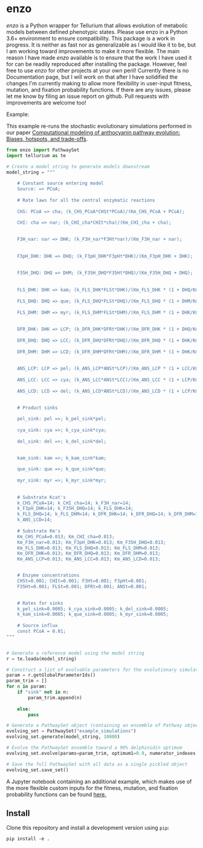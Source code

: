 # enzo
*enzo* is a Python wrapper for Tellurium that allows evolution of metabolic models between defined phenotypic states.
Please use enzo in a Python 3.6+ environment to ensure compatibility. This package is 
a work in progress. It is neither as fast nor as generalizable as I would like it to be, but I am working toward 
improvements to make it more flexible. The main reason I have made *enzo* available is to ensure that the work I 
have used it for can be readily reproduced after installing the package. However, feel free to use *enzo* for 
other projects at your own peril! Currently there is no Documentation page, but I will work on that 
after I have solidified the changes I'm currently making to allow more flexibility in user-input fitness, mutation, and
fixation probability functions. If there are any issues, please let me know by filing an issue report on github. 
Pull requests with improvements are welcome too! 

Example:

This example re-runs the stochastic evolutionary simulations performed in our paper [Computational modeling of anthocyanin pathway evolution: Biases, hotspots, and trade-offs](https://www.biorxiv.org/content/early/2019/01/03/511089). 


```python
from enzo import PathwaySet
import tellurium as te

# Create a model string to generate models downstream
model_string = """
    
    # Constant source entering model
    Source: => PCoA;
    
    # Rate laws for all the central enzymatic reactions
    
    CHS: PCoA => cha; (k_CHS_PCoA*CHSt*PCoA)/(Km_CHS_PCoA + PCoA);
    
    CHI: cha => nar; (k_CHI_cha*CHIt*cha)/(Km_CHI_cha + cha);
    

    F3H_nar: nar => DHK; (k_F3H_nar*F3Ht*nar)/(Km_F3H_nar + nar);
    
    
    F3pH_DHK: DHK => DHQ; (k_F3pH_DHK*F3pHt*DHK)/(Km_F3pH_DHK + DHK);
    
    
    F35H_DHQ: DHQ => DHM; (k_F35H_DHQ*F35Ht*DHQ)/(Km_F35H_DHQ + DHQ);
    
    
    FLS_DHK: DHK => kam; (k_FLS_DHK*FLSt*DHK)/(Km_FLS_DHK * (1 + DHQ/Km_FLS_DHQ + DHM/Km_FLS_DHM) + DHK);
    
    FLS_DHQ: DHQ => que; (k_FLS_DHQ*FLSt*DHQ)/(Km_FLS_DHQ * (1 + DHM/Km_FLS_DHM + DHK/Km_FLS_DHK) + DHQ);
    
    FLS_DHM: DHM => myr; (k_FLS_DHM*FLSt*DHM)/(Km_FLS_DHM * (1 + DHK/Km_FLS_DHK + DHQ/Km_FLS_DHQ) + DHM);
    
    
    DFR_DHK: DHK => LCP; (k_DFR_DHK*DFRt*DHK)/(Km_DFR_DHK * (1 + DHQ/Km_DFR_DHQ + DHM/Km_DFR_DHM) + DHK);
    
    DFR_DHQ: DHQ => LCC; (k_DFR_DHQ*DFRt*DHQ)/(Km_DFR_DHQ * (1 + DHK/Km_DFR_DHK + DHM/Km_DFR_DHM) + DHQ);
    
    DFR_DHM: DHM => LCD; (k_DFR_DHM*DFRt*DHM)/(Km_DFR_DHM * (1 + DHK/Km_DFR_DHK + DHQ/Km_DFR_DHQ) + DHM);
    
    
    ANS_LCP: LCP => pel; (k_ANS_LCP*ANSt*LCP)/(Km_ANS_LCP * (1 + LCC/Km_ANS_LCC + LCD/Km_ANS_LCD) + LCP);
    
    ANS_LCC: LCC => cya; (k_ANS_LCC*ANSt*LCC)/(Km_ANS_LCC * (1 + LCP/Km_ANS_LCP + LCD/Km_ANS_LCD) + LCC);
    
    ANS_LCD: LCD => del; (k_ANS_LCD*ANSt*LCD)/(Km_ANS_LCD * (1 + LCP/Km_ANS_LCP + LCC/Km_ANS_LCC) + LCD);
    

    # Product sinks
    
    pel_sink: pel =>; k_pel_sink*pel;
    
    cya_sink: cya =>; k_cya_sink*cya;
    
    del_sink: del =>; k_del_sink*del;
    

    kam_sink: kam =>; k_kam_sink*kam;
    
    que_sink: que =>; k_que_sink*que;
    
    myr_sink: myr =>; k_myr_sink*myr;
    
        
    # Substrate Kcat's
    k_CHS_PCoA=14; k_CHI_cha=14; k_F3H_nar=14; 
    k_F3pH_DHK=14; k_F35H_DHQ=14; k_FLS_DHK=14; 
    k_FLS_DHQ=14; k_FLS_DHM=14; k_DFR_DHK=14; k_DFR_DHQ=14; k_DFR_DHM=14; k_ANS_LCP=14; k_ANS_LCC=14;
    k_ANS_LCD=14; 
   
    # Substrate Km's
    Km_CHS_PCoA=0.013; Km_CHI_cha=0.013; 
    Km_F3H_nar=0.013; Km_F3pH_DHK=0.013; Km_F35H_DHQ=0.013; 
    Km_FLS_DHK=0.013; Km_FLS_DHQ=0.013; Km_FLS_DHM=0.013; 
    Km_DFR_DHK=0.013; Km_DFR_DHQ=0.013; Km_DFR_DHM=0.013; 
    Km_ANS_LCP=0.013; Km_ANS_LCC=0.013; Km_ANS_LCD=0.013;


    # Enzyme concentrations
    CHSt=0.001; CHIt=0.001; F3Ht=0.001; F3pHt=0.001;
    F35Ht=0.001; FLSt=0.001; DFRt=0.001; ANSt=0.001; 

    
    # Rates for sinks 
    k_pel_sink=0.0005; k_cya_sink=0.0005; k_del_sink=0.0005; 
    k_kam_sink=0.0005; k_que_sink=0.0005; k_myr_sink=0.0005; 
    
    # Source influx
    const PCoA = 0.01;
"""


# Generate a reference model using the model string
r = te.loada(model_string)

# Construct a list of evolvable parameters for the evolutionary simulation (exclude sink rates)
param = r.getGlobalParameterIds()
param_trim = []
for n in param:
    if "sink" not in n:
        param_trim.append(n)
        
    else:
        pass

# Generate a PathwaySet object (containing an ensemble of Pathway objects) to evolve
evolving_set = PathwaySet("example_simulations")
evolving_set.generate(model_string, 10000)

# Evolve the PathwaySet ensemble toward a 90% delphinidin optimum
evolving_set.evolve(params=param_trim, optimum1=0.9, numerator_indexes = [13], denominator_indexes = [0,1,2,3,4,5,6,7,8,9,10,11,12,13], total = 12.2, constraint = 0.1, optimum_tolerance = 0.1, iterations = 50000)

# Save the full PathwaySet with all data as a single pickled object
evolving_set.save_set()


```
A Jupyter notebook containing an additional example, which makes use of the more flexible custom inputs for the fitness, mutation, and fixation probability functions can be found [here.](https://github.com/lcwheeler/enzo/blob/master/notebooks/custom-fitness-function-example.ipynb)

## Install

Clone this repository and install a development version using `pip`:
```
pip install -e .
```

